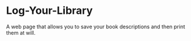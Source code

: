 # Log-Your-Library
A web page that allows you to save your book descriptions and then print them at will.
